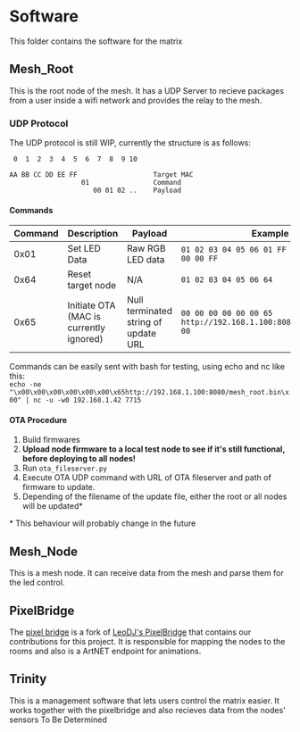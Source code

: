 # Software
This folder contains the software for the matrix

## Mesh_Root
This is the root node of the mesh. It has a UDP Server to recieve packages from a user inside a wifi network and provides the relay to the mesh.

### UDP Protocol
The UDP protocol is still WIP, currently the structure is as follows:

```
 0  1  2  3  4  5  6  7  8  9 10
 
AA BB CC DD EE FF                   Target MAC
                  01                Command
                     00 01 02 ..    Payload
```

#### Commands
Command | Description | Payload | Example
--- | --- | --- | ---
0x01 | Set LED Data | Raw RGB LED data | `01 02 03 04 05 06 01 FF 00 00 00 FF 00 00 00 FF`
0x64 | Reset target node | N/A | `01 02 03 04 05 06 64`
0x65 | Initiate OTA (MAC is currently ignored) | Null terminated string of update URL | `00 00 00 00 00 00 65 http://192.168.1.100:8080/mesh_node.bin 00`

Commands can be easily sent with bash for testing, using echo and nc like this:  
`echo -ne "\x00\x00\x00\x00\x00\x00\x65http://192.168.1.100:8080/mesh_root.bin\x00" | nc -u -w0 192.168.1.42 7715`  


#### OTA Procedure

1. Build firmwares
2. **Upload node firmware to a local test node to see if it's still functional, before deploying to all nodes!**
3. Run `ota_fileserver.py`
4. Execute OTA UDP command with URL of OTA fileserver and path of firmware to update.
5. Depending of the filename of the update file, either the root or all nodes will be updated*

\* This behaviour will probably change in the future

## Mesh_Node
This is a mesh node. It can receive data from the mesh and parse them for the led control.

## PixelBridge
The [pixel bridge](https://github.com/crexodon/PixelBridge) is a fork of [LeoDJ's PixelBridge](https://github.com/LeoDJ/PixelBridge) that contains our contributions for this project. It is responsible for mapping the nodes to the rooms and also is a ArtNET endpoint for animations.

## Trinity
This is a management software that lets users control the matrix easier. It works together with the pixelbridge and also recieves data from the nodes' sensors
To Be Determined